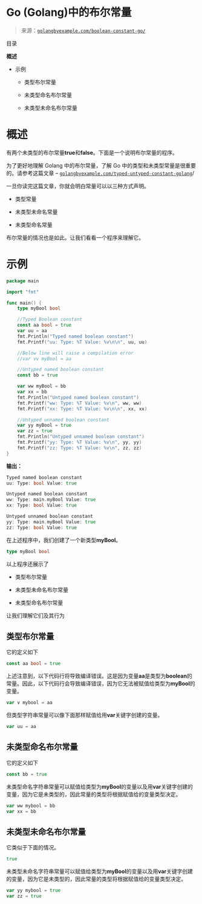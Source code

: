 <!--yml

类别：未分类

日期：2024-10-13 06:28:24

-->

# Go (Golang)中的布尔常量

> 来源：[`golangbyexample.com/boolean-constant-go/`](https://golangbyexample.com/boolean-constant-go/)

目录

**概述**

+   示例

    +   类型布尔常量

    +   未类型命名布尔常量

    +   未类型未命名布尔常量 

# **概述**

有两个未类型的布尔常量**true**和**false**。下面是一个说明布尔常量的程序。

为了更好地理解 Golang 中的布尔常量，了解 Go 中的类型和未类型常量是很重要的。请参考这篇文章 – [`golangbyexample.com/typed-untyped-constant-golang`](https://golangbyexample.com/typed-untyped-constant-golang)/

一旦你读完这篇文章，你就会明白常量可以以三种方式声明。

+   类型常量

+   未类型未命名常量

+   未类型命名常量

布尔常量的情况也是如此。让我们看看一个程序来理解它。

# **示例**

```go
package main

import "fmt"

func main() {
	type myBool bool

	//Typed Boolean constant
	const aa bool = true
	var uu = aa
	fmt.Println("Typed named boolean constant")
	fmt.Printf("uu: Type: %T Value: %v\n\n", uu, uu)

	//Below line will raise a compilation error
	//var vv myBool = aa

	//Untyped named boolean constant
	const bb = true

	var ww myBool = bb
	var xx = bb
	fmt.Println("Untyped named boolean constant")
	fmt.Printf("ww: Type: %T Value: %v\n", ww, ww)
	fmt.Printf("xx: Type: %T Value: %v\n\n", xx, xx)

	//Untyped unnamed boolean constant
	var yy myBool = true
	var zz = true
	fmt.Println("Untyped unnamed boolean constant")
	fmt.Printf("yy: Type: %T Value: %v\n", yy, yy)
	fmt.Printf("zz: Type: %T Value: %v\n", zz, zz)
}
```

**输出：**

```go
Typed named boolean constant
uu: Type: bool Value: true

Untyped named boolean constant
ww: Type: main.myBool Value: true
xx: Type: bool Value: true

Untyped unnamed boolean constant
yy: Type: main.myBool Value: true
zz: Type: bool Value: true
```

在上述程序中，我们创建了一个新类型**myBool**。

```go
type myBool bool
```

以上程序还展示了

+   类型布尔常量

+   未类型未命名布尔常量

+   未类型命名布尔常量

让我们理解它们及其行为

## **类型布尔常量**

它的定义如下

```go
const aa bool = true
```

上述注意到，以下代码行将导致编译错误。这是因为变量**aa**是类型为**boolean**的常量。因此，以下代码行会导致编译错误，因为它无法被赋值给类型为**myBool**的变量。

```go
var v mybool = aa
```

但类型字符串常量可以像下面那样赋值给用**var**关键字创建的变量。

```go
var uu = aa
```

## **未类型命名布尔常量**

它的定义如下

```go
const bb = true
```

未类型命名字符串常量可以赋值给类型为**myBool**的变量以及用**var**关键字创建的变量，因为它是未类型的，因此常量的类型将根据赋值给的变量类型决定。

```go
var ww mybool = bb
var xx = bb
```

## **未类型未命名布尔常量**

它类似于下面的情况。

```go
true
```

未类型未命名字符串常量可以赋值给类型为**myBool**的变量以及用**var**关键字创建的变量，因为它是未类型的，因此常量的类型将根据赋值给的变量类型决定。

```go
var yy mybool = true
var zz = true
```


